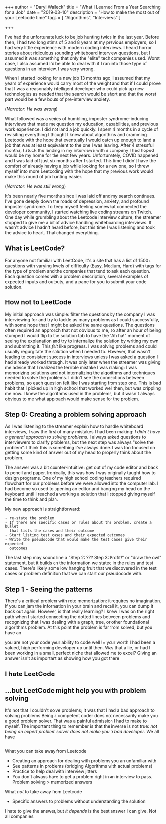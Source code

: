 +++
author = "Daryl Walleck"
title = "What I Learned From a Year Searching for a Job"
date = "2019-03-10"
description = "How to make the most out of your Leetcode time"
tags = [
    "Algorithms",
    "Interviews"
]

+++

I've had the unfortunate luck to be job hunting twice in the last year. Before
then, I had two long stints of 5 and 8 years at my previous employers, so
I had very little experience with modern coding interviews. I heard horror
stories about ridiculous sounding whiteboard interview questions, but I assumed
it was something that only the "elite" tech companies used. Worst case, I also
assumed I'd be able to deal with if I ran into those type of questions in an
interview. I was very wrong.

When I started looking for a new job 13 months ago, I assumed that my years of
experience would carry most of the weight and that if I could prove that I was
a reasonably intelligent developer who could pick up new technologies as needed
that the search would be short and that the worst part would be a few bouts of
pre-interview anxiety.

(*Narrator*: *He was wrong*)

What followed was a series of humbling, imposter syndrome-inducing interviews
that made me question my education, capabilities, and previous work experience.
I did not land a job quickly. I spent 4 months in a cycle of revisiting
everything I thought I knew about algorithms and cramming Leetcode with the hope
that eventually I would catch up enough to land a job that was at least
equivalent to the one I was leaving. After 4 stressful months, I stuck the
landing in my interviews with a company I had hoped would be my home for the
next few years. Unfortunately, COVID happened and I was laid off just six months
after I started. This time I didn't have the comfort of already having a job
while looking for a new one, so I threw myself into more Leetcoding with the
hope that my previous work would make this round of job hunting easier.

(*Narrator*: *He was still wrong*)

It's been nearly five months since I was laid off and my search continues. I've
gone deeply down the roads of depression, anxiety, and profound imposter
syndrome. To keep myself feeling somewhat connected the developer community, I
started watching live coding streams on Twitch. One day while grumbling about
the Leetcode interview culture, the streamer stopped to give me a bit of advice
handling whiteboarding interviews. It wasn't advice I hadn't heard before, but
this time I was listening and took the advice to heart. That changed everything.

## What is LeetCode?

For anyone not familiar with LeetCode, it's a site that has a list of 1500+
questions with varying levels of difficulty (Easy, Medium, Hard) with tags for
the type of problem and the companies that tend to ask each question. Each
question comes with a problem description, several examples of expected inputs
and outputs, and a pane for you to submit your code solution.

## How not to LeetCode

My initial approach was simple: filter the questions by the company I was
interviewing for and try to tackle as many problems as I could successfully,
with some hope that I might be asked the same questions. The questions often
required an approach that not obvious to me, so after an hour of being stumped
I would flip to the solution tab to have the "Ah ha!" moment of seeing the
explanation and try to internalize the solution by writing my own and submitting
it. This _felt_ like progress. I was solving problems and could usually
regurgitate the solution when I needed to. However, that wasn't leading to
consistent success in interviews unless I was asked a question I had already
worked through. It was only later when the streamer was giving me advice that
I realized the terrible mistake I was making: I was memorizing solutions and not
internalizing the algorithms and techniques needed to solve the problems. I
didn't see the connections between problems, so each question felt like I was
starting from step one. This is bad habit that I picked up in high school that
worked well then, but was crippling me now. I knew the algorithms used in the
problems, but it wasn't always obvious to me what approach would make sense
for the problem.

## Step 0: Creating a problem solving approach

As I was listening to the streamer explain how to handle whiteboard interviews,
I saw the first of many mistakes I had been making: *I didn't have a general
approach to solving problems*. I always asked questions to interviewers to
clarify problems, but the next step was always "solve the problem". I think this
is something I've always done. I was too focused on getting some kind of answer
out of my head to properly think about the problem.

The answer was a bit counter-intuitive: get out of my code editor and back to
pencil and paper. Ironically, this was how I was originally taught how to design
programs. One of my high school coding teachers required flowchart for our
problems before we were allowed into the computer lab. I had become so used to
opening an editor and banging my head on the keyboard until I reached a working
a solution that I stopped giving myself the time to think and plan.

My new approach is straightforward:

    - re-state the problem
    - If there are specific cases or rules about the problem, create a bullet
      that lists the cases and their outcome
    - Start listing test cases and their expected outcomes
    - Write the pseudocode that would make the test cases give their expected
      outcomes

The last step may sound line a "Step 2: ??? Step 3: Profit!" or "draw the owl"
statement, but it builds on the information we stated in the rules and test
cases. There's likely some low hanging fruit that we discovered in the test
cases or problem definition that we can start our pseudocode with.

## Step 1 - Seeing the patterns

There's a critical problem with rote memorization: it requires no imagination.
If you can jam the information in your brain and recall it, you can dump it
back out again. However, is that really learning? I knew I was on the right path
when I started connecting the dotted lines between problems and recognizing
that I was dealing with a graph, tree, or other foundational algorithms problem.
At this point the problem is far from solved, but you have an 


you are not your code
your ability to code well != your worth
I had been a valued, high performing developer up until then. Was that a lie, or
had I been working in a small, perfect niche that allowed me to excel?
Giving an answer isn't as important as showing how you got there

## I hate LeetCode

## ...but LeetCode might help you with problem solving

It's not that I couldn't solve problems; It was that I had a bad approach to solving problems
Being a competent coder does not necessarily make you a good problem solver.
That was a painful admission I had to make to myself. The important thing to
remember is that the inverse is not true: *not being an expert problem solver does not make you a bad developer*.
We all have 

## 

What you can take away from Leetcode
- Creating an approach for dealing with problems you an unfamiliar with
- See patterns in problems (bridging Algorithms with actual problems)
- Practice to help deal with interview jitters
- You don't always have to get a problem right in an interview to pass. Problem
  solving > memorized answers

What *not* to take away from Leetcode
- Specific answers to problems without understanding the solution



I hate to give the answer, but _it depends_ is the best answer I can give. Not
all companies

# 